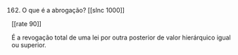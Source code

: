 162. O que é a abrogação?
[[slnc 1000]]

[[rate 90]]

É a revogação total de uma lei por outra posterior de valor hierárquico igual ou superior.
